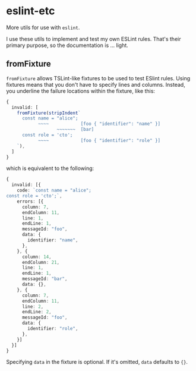 # eslint-etc

More utils for use with `eslint`.

I use these utils to implement and test my own ESLint rules. That's their primary purpose, so the documentation is ... light.

## fromFixture

`fromFixture` allows TSLint-like fixtures to be used to test ESlint rules. Using fixtures means that you don't have to specify lines and columns. Instead, you underline the failure locations within the fixture, like this:

```ts
{
  invalid: [
    fromFixture(stripIndent`
      const name = "alice";
            ~~~~            [foo { "identifier": "name" }]
                   ~~~~~~~  [bar]
      const role = 'cto';
            ~~~~            [foo { "identifier": "role" }]
    `),
  ]
}
```

which is equivalent to the following:

```ts
{
  invalid: [{
    code: `const name = "alice";
const role = 'cto';`,
    errors: [{
      column: 7,
      endColumn: 11,
      line: 1,
      endLine: 1,
      messageId: "foo",
      data: {
        identifier: "name",
      },
    }, {
      column: 14,
      endColumn: 21,
      line: 1,
      endLine: 1,
      messageId: "bar",
      data: {},
    }, {
      column: 7,
      endColumn: 11,
      line: 2,
      endLine: 2,
      messageId: "foo",
      data: {
        identifier: "role",
      },
    }]
  }]
}
```

Specifying `data` in the fixture is optional. If it's omitted, `data` defaults to `{}`.